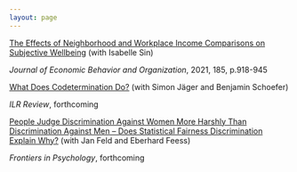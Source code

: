 ```yaml
---
layout: page
---
```



[The Effects of Neighborhood and Workplace Income Comparisons on Subjective Wellbeing](thesis_jeboR2.pdf) (with Isabelle Sin)

_Journal of Economic Behavior and Organization_, 2021, 185, p.918-945

[What Does Codetermination Do?](wdcd_ilrrR2.pdf) (with Simon Jäger and Benjamin Schoefer)

_ILR Review_, forthcoming

[People Judge Discrimination Against Women More Harshly Than Discrimination Against Men – Does Statistical Fairness Discrimination Explain Why?](efs_published.pdf) (with Jan Feld and Eberhard Feess)

_Frontiers in Psychology_, forthcoming

